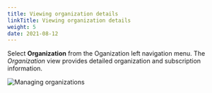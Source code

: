 ```yaml
---
title: Viewing organization details
linkTitle: Viewing organization details
weight: 5
date: 2021-08-12
---
```


Select **Organization** from the Oganization left navigation menu. The *Organization* view provides detailed organization and subscription information.

![Managing organizations](/Images/organization_tab.png)